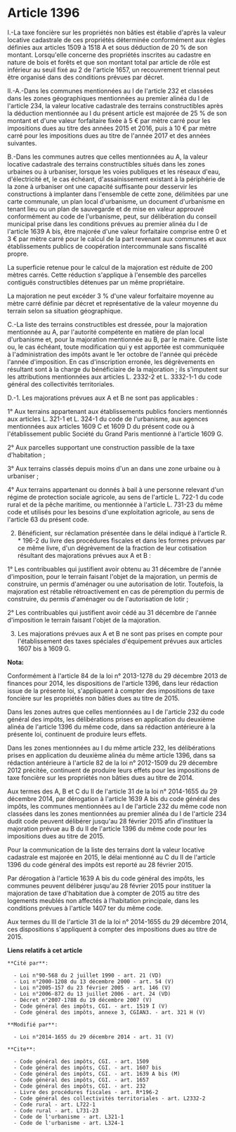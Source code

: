 # Article 1396

I.-La taxe foncière sur les propriétés non bâties est établie d'après la valeur locative cadastrale de ces propriétés
déterminée conformément aux règles définies aux articles 1509 à 1518 A et sous déduction de 20 % de son montant. Lorsqu'elle
concerne des propriétés inscrites au cadastre en nature de bois et forêts et que son montant total par article de rôle est
inférieur au seuil fixé au 2 de l'article 1657, un recouvrement triennal peut être organisé dans des conditions prévues par
décret. 

II.-A.-Dans les communes mentionnées au I de l'article 232 et classées dans les zones géographiques mentionnées au premier
alinéa du I de l'article 234, la valeur locative cadastrale des terrains constructibles après la déduction mentionnée au I du
présent article est majorée de 25 % de son montant et d'une valeur forfaitaire fixée à 5 € par mètre carré pour les
impositions dues au titre des années 2015 et 2016, puis à 10 € par mètre carré pour les impositions dues au titre de l'année
2017 et des années suivantes. 

B.-Dans les communes autres que celles mentionnées au A, la valeur locative cadastrale des terrains constructibles situés
dans les zones urbaines ou à urbaniser, lorsque les voies publiques et les réseaux d'eau, d'électricité et, le cas échéant,
d'assainissement existant à la périphérie de la zone à urbaniser ont une capacité suffisante pour desservir les constructions
à implanter dans l'ensemble de cette zone, délimitées par une carte communale, un plan local d'urbanisme, un document
d'urbanisme en tenant lieu ou un plan de sauvegarde et de mise en valeur approuvé conformément au code de l'urbanisme, peut,
sur délibération du conseil municipal prise dans les conditions prévues au premier alinéa du I de l'article 1639 A bis, être
majorée d'une valeur forfaitaire comprise entre 0 et 3 € par mètre carré pour le calcul de la part revenant aux communes et
aux établissements publics de coopération intercommunale sans fiscalité propre. 

La superficie retenue pour le calcul de la majoration est réduite de 200 mètres carrés. Cette réduction s'applique à
l'ensemble des parcelles contiguës constructibles détenues par un même propriétaire. 

La majoration ne peut excéder 3 % d'une valeur forfaitaire moyenne au mètre carré définie par décret et représentative de la
valeur moyenne du terrain selon sa situation géographique. 

C.-La liste des terrains constructibles est dressée, pour la majoration mentionnée au A, par l'autorité compétente en matière
de plan local d'urbanisme et, pour la majoration mentionnée au B, par le maire. Cette liste ou, le cas échéant, toute
modification qui y est apportée est communiquée à l'administration des impôts avant le 1er octobre de l'année qui précède
l'année d'imposition. En cas d'inscription erronée, les dégrèvements en résultant sont à la charge du bénéficiaire de la
majoration ; ils s'imputent sur les attributions mentionnées aux articles L. 2332-2 et L. 3332-1-1 du code général des
collectivités territoriales. 

D.-1. Les majorations prévues aux A et B ne sont pas applicables : 

1° Aux terrains appartenant aux établissements publics fonciers mentionnés aux articles L. 321-1 et L. 324-1 du code de
l'urbanisme, aux agences mentionnées aux articles 1609 C et 1609 D du présent code ou à l'établissement public Société du
Grand Paris mentionné à l'article 1609 G. 

2° Aux parcelles supportant une construction passible de la taxe d'habitation ; 

3° Aux terrains classés depuis moins d'un an dans une zone urbaine ou à urbaniser ; 

4° Aux terrains appartenant ou donnés à bail à une personne relevant d'un régime de protection sociale agricole, au sens de
l'article L. 722-1 du code rural et de la pêche maritime, ou mentionnée à l'article L. 731-23 du même code et utilisés pour
les besoins d'une exploitation agricole, au sens de l'article 63 du présent code. 

2. Bénéficient, sur réclamation présentée dans le délai indiqué à l'article R. * 196-2 du livre des procédures fiscales et
dans les formes prévues par ce même livre, d'un dégrèvement de la fraction de leur cotisation résultant des majorations
prévues aux A et B : 

1° Les contribuables qui justifient avoir obtenu au 31 décembre de l'année d'imposition, pour le terrain faisant l'objet de
la majoration, un permis de construire, un permis d'aménager ou une autorisation de lotir. Toutefois, la majoration est
rétablie rétroactivement en cas de péremption du permis de construire, du permis d'aménager ou de l'autorisation de lotir ; 

2° Les contribuables qui justifient avoir cédé au 31 décembre de l'année d'imposition le terrain faisant l'objet de la
majoration. 

3. Les majorations prévues aux A et B ne sont pas prises en compte pour l'établissement des taxes spéciales d'équipement
prévues aux articles 1607 bis à 1609 G.

**Nota:**

Conformément à l'article 84 de la loi n° 2013-1278 du 29 décembre 2013 de finances pour 2014, les dispositions de l'article
1396, dans leur rédaction issue de la présente loi, s'appliquent à compter des impositions de taxe foncière sur les
propriétés non bâties dues au titre de 2015. 

Dans les zones autres que celles mentionnées au I de l'article 232 du code général des impôts, les délibérations prises en
application du deuxième alinéa de l'article 1396 du même code, dans sa rédaction antérieure à la présente loi, continuent de
produire leurs effets.

Dans les zones mentionnées au I du même article 232, les délibérations prises en application du deuxième alinéa du même
article 1396, dans sa rédaction antérieure à l'article 82 de la loi n° 2012-1509 du 29 décembre 2012 précitée, continuent de
produire leurs effets pour les impositions de taxe foncière sur les propriétés non bâties dues au titre de 2014.

Aux termes des A, B et C du II de l'article 31 de la loi n° 2014-1655 du 29 décembre 2014, par dérogation à l'article 1639 A
bis du code général des impôts, les communes mentionnées au I de l'article 232 du même code non classées dans les zones
mentionnées au premier alinéa du I de l'article 234 dudit code peuvent délibérer jusqu'au 28 février 2015 afin d'instituer la
majoration prévue au B du II de l'article 1396 du même code pour les impositions dues au titre de 2015.

Pour la communication de la liste des terrains dont la valeur locative cadastrale est majorée en 2015, le délai mentionné au
C du II de l'article 1396 du code général des impôts est reporté au 28 février 2015.

Par dérogation à l'article 1639 A bis du code général des impôts, les communes peuvent délibérer jusqu'au 28 février 2015
pour instituer la majoration de taxe d'habitation due à compter de 2015 au titre des logements meublés non affectés à
l'habitation principale, dans les conditions prévues à l'article 1407 ter du même code.

Aux termes du III de l'article 31 de la loi n° 2014-1655 du 29 décembre 2014, ces dispositions s'appliquent à compter des
impositions dues au titre de 2015.

**Liens relatifs à cet article**

	**Cité par**:

	  - Loi n°90-568 du 2 juillet 1990 - art. 21 (VD)
	  - Loi n°2000-1208 du 13 décembre 2000 - art. 54 (V)
	  - Loi n°2005-157 du 23 février 2005 - art. 146 (V)
	  - Loi n°2006-872 du 13 juillet 2006 - art. 24 (VD)
	  - Décret n°2007-1788 du 19 décembre 2007 (V)
	  - Code général des impôts, CGI. - art. 1519 I (V)
	  - Code général des impôts, annexe 3, CGIAN3. - art. 321 H (V)

	**Modifié par**:

	  - Loi n°2014-1655 du 29 décembre 2014 - art. 31 (V)

	**Cite**:

	  - Code général des impôts, CGI. - art. 1509
	  - Code général des impôts, CGI. - art. 1607 bis
	  - Code général des impôts, CGI. - art. 1639 A bis (M)
	  - Code général des impôts, CGI. - art. 1657
	  - Code général des impôts, CGI. - art. 232
	  - Livre des procédures fiscales - art. R*196-2
	  - Code général des collectivités territoriales - art. L2332-2
	  - Code rural - art. L722-1
	  - Code rural - art. L731-23
	  - Code de l'urbanisme - art. L321-1
	  - Code de l'urbanisme - art. L324-1
